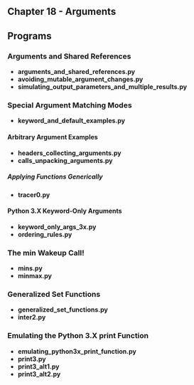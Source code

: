 ## Chapter 18 - Arguments

## Programs

### Arguments and Shared References
* **arguments_and_shared_references.py** 
* **avoiding_mutable_argument_changes.py** 
* **simulating_output_parameters_and_multiple_results.py** 

### Special Argument Matching Modes
* **keyword_and_default_examples.py**

#### Arbitrary Argument Examples
* **headers_collecting_arguments.py**
* **calls_unpacking_arguments.py**

##### Applying Functions Generically
* **tracer0.py**

#### Python 3.X Keyword-Only Arguments
* **keyword_only_args_3x.py**
* **ordering_rules.py** 

### The min Wakeup Call!
* **mins.py**
* **minmax.py**

### Generalized Set Functions
* **generalized_set_functions.py**
* **inter2.py**

### Emulating the Python 3.X print Function
* **emulating_python3x_print_function.py**
* **print3.py**
* **print3_alt1.py**
* **print3_alt2.py**

